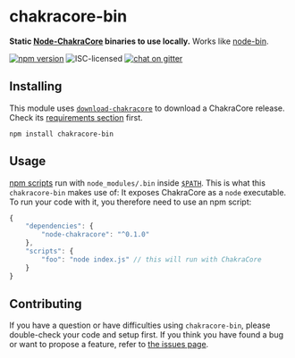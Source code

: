 # chakracore-bin

**Static [Node-ChakraCore](https://github.com/nodejs/node-chakracore#installing-prebuilt-node-chakracore-binaries) binaries to use locally.** Works like [node-bin](https://www.npmjs.com/node-bin).

[![npm version](https://img.shields.io/npm/v/chakracore-bin.svg)](https://www.npmjs.com/package/chakracore-bin)
![ISC-licensed](https://img.shields.io/github/license/derhuerst/chakracore-bin.svg)
[![chat on gitter](https://badges.gitter.im/derhuerst.svg)](https://gitter.im/derhuerst)


## Installing

This module uses [`download-chakracore`](https://github.com/derhuerst/download-chakracore) to download a ChakraCore release. Check its [requirements section](https://github.com/derhuerst/download-chakracore#requirements) first.

```shell
npm install chakracore-bin
```


## Usage

[npm scripts](https://docs.npmjs.com/cli/run-script) run with `node_modules/.bin` inside [`$PATH`](https://en.wikipedia.org/wiki/PATH_(variable)). This is what this `chakracore-bin` makes use of: It exposes ChakraCore as a `node` executable. To run your code with it, you therefore need to use an npm script:

```js
{
	"dependencies": {
		"node-chakracore": "^0.1.0"
	},
	"scripts": {
		"foo": "node index.js" // this will run with ChakraCore
	}
}
```


## Contributing

If you have a question or have difficulties using `chakracore-bin`, please double-check your code and setup first. If you think you have found a bug or want to propose a feature, refer to [the issues page](https://github.com/derhuerst/chakracore-bin/issues).
